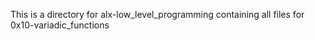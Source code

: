 This is  a directory for alx-low_level_programming containing all files for 0x10-variadic_functions

